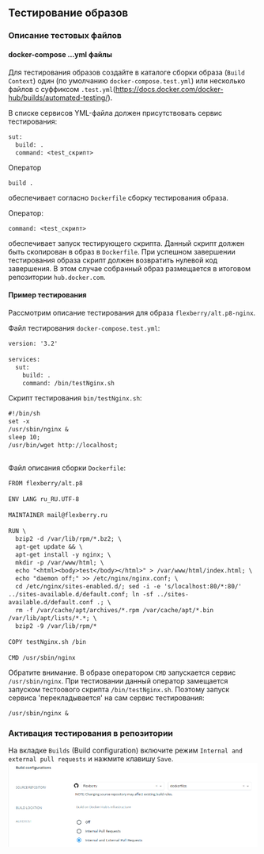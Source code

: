 ## Тестирование образов

### Описание тестовых файлов

#### docker-compose ...yml файлы

Для тестирования образов создайте в каталоге сборки образа (`Build Context`) один (по умолчанию `docker-compose.test.yml`) 
или несколько файлов с суффиксом `.test.yml`(https://docs.docker.com/docker-hub/builds/automated-testing/).

В списке сервисов YML-файла должен присутствовать сервис тестирования:
```
sut:
  build: .
  command: <test_скрипт>
```
Оператор 
```
build .
```
обеспечивает согласно `Dockerfile` сборку тестирования образа.

Оператор:
```
command: <test_скрипт>
```
обеспечивает запуск тестирующего скрипта. Данный скрипт должен быть скопирован в образ в `Dockerfile`.
При успешном завершении тестирования образа скрипт должен возвратить нулевой код завершения.
В этом случае собранный образ размещается в итоговом репозитории `hub.docker.com`.

#### Пример тестирования 

Рассмотрим описание тестирования для образа `flexberry/alt.p8-nginx`.

Файл тестирования `docker-compose.test.yml`:
```
version: '3.2'

services:
  sut:
    build: .
    command: /bin/testNginx.sh
```

Скрипт тестирования `bin/testNginx.sh`:
```
#!/bin/sh
set -x
/usr/sbin/nginx &
sleep 10;
/usr/bin/wget http://localhost;


```

Файл описания сборки `Dockerfile`:
```
FROM flexberry/alt.p8

ENV LANG ru_RU.UTF-8

MAINTAINER mail@flexberry.ru

RUN \
  bzip2 -d /var/lib/rpm/*.bz2; \
  apt-get update && \
  apt-get install -y nginx; \
  mkdir -p /var/www/html; \
  echo "<html><body>test</body></html>" > /var/www/html/index.html; \
  echo "daemon off;" >> /etc/nginx/nginx.conf; \
  cd /etc/nginx/sites-enabled.d/; sed -i -e 's/localhost:80/*:80/' ../sites-available.d/default.conf; ln -sf ../sites-available.d/default.conf .; \
  rm -f /var/cache/apt/archives/*.rpm /var/cache/apt/*.bin /var/lib/apt/lists/*.*; \
  bzip2 -9 /var/lib/rpm/*

COPY testNginx.sh /bin
  
CMD /usr/sbin/nginx
```

Обратите внимание. В  образе оператором `CMD` запускается сервис `/usr/sbin/nginx`. 
При тестиовании данный оператор замещается запуском тестоового скрипта `/bin/testNginx.sh`.
Поэтому запуск сервиса 'перекладывается' на сам сервис тестирования:
```
/usr/sbin/nginx &
```

### Активация тестирования в репозитории

На вкладке `Builds` (Build configuration) включите режим `Internal and external pull requests` и нажмите клавишу 
`Save`.
![Включение режима тестирования](images/setTestFlag.png)

